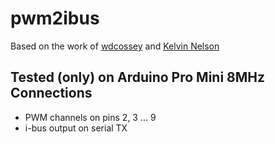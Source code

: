 pwm2ibus
=====
Based on the work of [wdcossey](https://github.com/wdcossey/ppm-to-ibus-serial) and [Kelvin Nelson](https://projecthub.arduino.cc/kelvineyeone/read-pwm-decode-rc-receiver-input-and-apply-fail-safe-113bac)

Tested (only) on Arduino Pro Mini 8MHz
Connections
-------
- PWM channels on pins 2, 3 ... 9
- i-bus output on serial TX